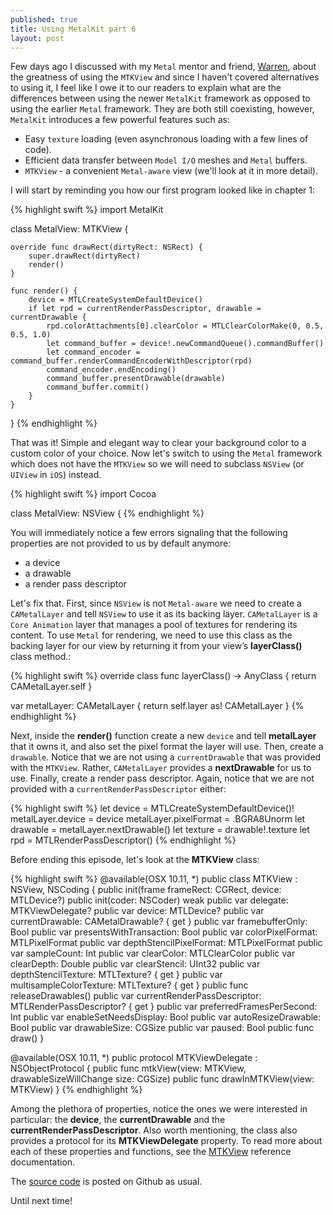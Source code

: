 ```yaml
---
published: true
title: Using MetalKit part 6
layout: post
---
```

Few days ago I discussed with my `Metal` mentor and friend, [Warren](https://gum.co/metalbyexample), about the greatness of using the `MTKView` and since I haven't covered alternatives to using it, I feel like I owe it to our readers to explain what are the differences between using the newer `MetalKit` framework as opposed to using the earlier `Metal` framework. They are both still coexisting, however, `MetalKit` introduces a few powerful features such as: 

- Easy `texture` loading (even asynchronous loading with a few lines of code).
- Efficient data transfer between `Model I/O` meshes and `Metal` buffers.
- `MTKView` - a convenient `Metal-aware` view (we'll look at it in more detail).

I will start by reminding you how our first program looked like in chapter 1:

{% highlight swift %} 
import MetalKit

class MetalView: MTKView {

    override func drawRect(dirtyRect: NSRect) {
        super.drawRect(dirtyRect)
        render()
    }
 
    func render() {
        device = MTLCreateSystemDefaultDevice()
        if let rpd = currentRenderPassDescriptor, drawable = currentDrawable {
            rpd.colorAttachments[0].clearColor = MTLClearColorMake(0, 0.5, 0.5, 1.0)
            let command_buffer = device!.newCommandQueue().commandBuffer()
            let command_encoder = command_buffer.renderCommandEncoderWithDescriptor(rpd)
            command_encoder.endEncoding()
            command_buffer.presentDrawable(drawable)
            command_buffer.commit()
        }
    }
}
{% endhighlight %}

That was it! Simple and elegant way to clear your background color to a custom color of your choice. Now let's switch to using the `Metal` framework which does not have the `MTKView` so we will need to subclass `NSView` (or `UIView` in `iOS`) instead.

{% highlight swift %} 
import Cocoa

class MetalView: NSView {
{% endhighlight %}

You will immediately notice a few errors signaling that the following properties are not provided to us by default anymore:

- a device
- a drawable
- a render pass descriptor

Let's fix that. First, since `NSView` is not `Metal-aware` we need to create a `CAMetalLayer` and tell `NSView` to use it as its backing layer. `CAMetalLayer` is a `Core Animation` layer that manages a pool of textures for rendering its content. To use `Metal` for rendering, we need to use this class as the backing layer for our view by returning it from your view’s __layerClass()__ class method.:

{% highlight swift %} 
override class func layerClass() -> AnyClass {
    return CAMetalLayer.self
}

var metalLayer: CAMetalLayer {
    return self.layer as! CAMetalLayer
}
{% endhighlight %}

Next, inside the __render()__ function create a new `device` and tell __metalLayer__ that it owns it, and also set the pixel format the layer will use. Then, create a `drawable`. Notice that we are not using a `currentDrawable` that was provided with the `MTKView`. Rather, `CAMetalLayer` provides a __nextDrawable__ for us to use. Finally, create a render pass descriptor. Again, notice that we are not provided with a `currentRenderPassDescriptor` either:

{% highlight swift %}
let device = MTLCreateSystemDefaultDevice()!
metalLayer.device = device
metalLayer.pixelFormat = .BGRA8Unorm
let drawable = metalLayer.nextDrawable()
let texture = drawable!.texture
let rpd = MTLRenderPassDescriptor() 
{% endhighlight %}

Before ending this episode, let's look at the __MTKView__ class:

{% highlight swift %} 
@available(OSX 10.11, *)
public class MTKView : NSView, NSCoding {
    public init(frame frameRect: CGRect, device: MTLDevice?)
    public init(coder: NSCoder)
    weak public var delegate: MTKViewDelegate?
    public var device: MTLDevice?
    public var currentDrawable: CAMetalDrawable? { get }
    public var framebufferOnly: Bool
    public var presentsWithTransaction: Bool
    public var colorPixelFormat: MTLPixelFormat
    public var depthStencilPixelFormat: MTLPixelFormat
    public var sampleCount: Int
    public var clearColor: MTLClearColor
    public var clearDepth: Double
    public var clearStencil: UInt32
    public var depthStencilTexture: MTLTexture? { get }
    public var multisampleColorTexture: MTLTexture? { get }
    public func releaseDrawables()
    public var currentRenderPassDescriptor: MTLRenderPassDescriptor? { get }
    public var preferredFramesPerSecond: Int
    public var enableSetNeedsDisplay: Bool
    public var autoResizeDrawable: Bool
    public var drawableSize: CGSize
    public var paused: Bool
    public func draw()
}

@available(OSX 10.11, *)
public protocol MTKViewDelegate : NSObjectProtocol {
    public func mtkView(view: MTKView, drawableSizeWillChange size: CGSize)
    public func drawInMTKView(view: MTKView)
}
{% endhighlight %}

Among the plethora of properties, notice the ones we were interested in particular: the __device__, the __currentDrawable__ and the __currentRenderPassDescriptor__. Also worth mentioning, the class also provides a protocol for its __MTKViewDelegate__ property. To read more about each of these properties and functions, see the [MTKView](https://developer.apple.com/library/prerelease/ios/documentation/MetalKit/Reference/MTKView_ClassReference/index.html) reference documentation.

The [source code](https://github.com/Swiftor/Metal/tree/master/ch06) is posted on Github as usual.

Until next time!